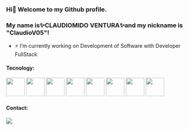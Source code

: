### Hi👋 Welcome to my Github profile.

### My name is✨CLAUDIOMIDO VENTURA✨and my nickname is "ClaudioV05"!

- ⚡ I’m currently working on Development of Software with Developer FullStack

#### Tecnology:
<div>
<img src="https://cdn.jsdelivr.net/gh/devicons/devicon/icons/csharp/csharp-original.svg" width="50" height="50" />
<img src="https://cdn.jsdelivr.net/gh/devicons/devicon/icons/dotnetcore/dotnetcore-original.svg" width="50" height="50" />
<img src="https://cdn.jsdelivr.net/gh/devicons/devicon/icons/html5/html5-original-wordmark.svg" width="50" height="50" />
<img src="https://cdn.jsdelivr.net/gh/devicons/devicon/icons/css3/css3-original-wordmark.svg" width="50" height="50"/>
<img src="https://cdn.jsdelivr.net/gh/devicons/devicon/icons/javascript/javascript-original.svg" width="50" height="50" />
<img src="https://cdn.jsdelivr.net/gh/devicons/devicon/icons/jquery/jquery-original-wordmark.svg" width="50" height="50" />
<img src="https://cdn.jsdelivr.net/gh/devicons/devicon/icons/react/react-original-wordmark.svg" width="50" height="50" />
<img src="https://cdn.jsdelivr.net/gh/devicons/devicon/icons/jenkins/jenkins-original.svg" width="50" height="50" />          
</div>
  
#### Contact:
<div>
<a href="https://www.linkedin.com/in/claudiomildoventura/" target="_blank"><img src="https://img.shields.io/badge/-LinkedIn-%230077B5?style=for-the-badge&logo=linkedin&logoColor=white" target="_blank" ></a>   
</div>
